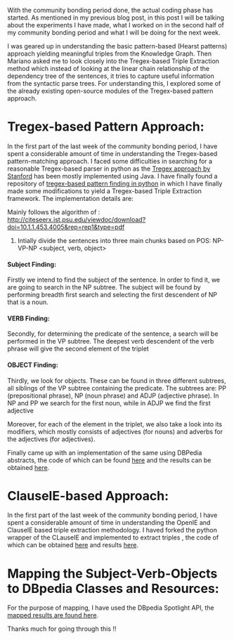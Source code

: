 With the community bonding period done, the actual coding phase has started. As mentioned in my previous blog post, in this post I will be talking about the experiments I have made, what I worked on in the second half of my community bonding period and what I will be doing for the next week.

I was geared up in understanding the basic pattern-based (Hearst patterns) approach yielding meaningful triples from the Knowledge Graph. Then Mariano asked me to look closely into the Tregex-based Triple Extraction method which instead of looking at the linear chain relationship of the dependency tree of the sentences, it tries to capture useful information from the syntactic parse trees. For understanding this, I explored some of the already existing open-source modules of the Tregex-based pattern approach.

# Tregex-based Pattern Approach:

In the first part of the last week of the community bonding period, I have spent a considerable amount of time in understanding the Tregex-based pattern-matching approach. I faced some difficulties in searching for a reasonable Tregex-based parser in python as the [Tregex approach by Stanford](https://nlp.stanford.edu/software/tregex.html) has been mostly implemented using Java. I have finally found a repository of [tregex-based pattern finding in python](https://github.com/szymonlopaciuk/dep_tregex_mod) in which I have finally made some modifications to yield a Tregex-based Triple Extraction framework. The implementation details are:

Mainly follows the algorithm of : http://citeseerx.ist.psu.edu/viewdoc/download?doi=10.1.1.453.4005&rep=rep1&type=pdf
1. Intially divide the sentences into three main chunks based on POS: NP-VP-NP
	<subject, verb, object>

#### Subject Finding:

Firstly  we  intend  to  find  the  subject  of  the  sentence.  In  order  to  find  it,  we  are  going  to  search  in  the  NP  subtree.  The  subject  will  be  found  by  performing  breadth  first  search  and  selecting  the  first  descendent  of  NP  that  is  a  noun.

#### VERB Finding:

Secondly,  for  determining  the  predicate  of  the  sentence,  a  search  will  be  performed  in  the  VP  subtree.  The  deepest  verb  descendent  of  the  verb  phrase  will  give  the  second  element  of  the  triplet

#### OBJECT Finding:

Thirdly,  we  look  for  objects.  These  can  be  found  in  three  different subtrees, all siblings of the VP subtree containing the  predicate.  The  subtrees  are:  PP  (prepositional  phrase),  NP (noun phrase) and  ADJP  (adjective  phrase).  In  NP  and  PP  we  search  for the first noun, while in ADJP we find the first adjective

Moreover, for each of the element in the triplet, we also take a look into its modifiers, which mostly consists of adjectives (for nouns) and adverbs for the adjectives (for adjectives).

Finally came up with an implementation of the same using DBPedia abstracts, the code of which can be found [here](https://github.com/Ishani-Mondal/GSOC2020/tree/master/src) and the results can be obtained [here](https://github.com/Ishani-Mondal/GSOC2020/blob/master/triple_extraction_results/tregex_results.txt).


# ClauseIE-based Approach:

In the first part of the last week of the community bonding period, I have spent a considerable amount of time in understanding the OpenIE and ClauseIE based triple extraction methodology. I haved forked the python wrapper of the CLauseIE and implemented to extract triples , the code of which can be obtained [here](https://github.com/Ishani-Mondal/GSOC2020/tree/master/src) and results [here](https://github.com/Ishani-Mondal/GSOC2020/blob/master/triple_extraction_results/ClauseIE_Results.txt).

# Mapping the Subject-Verb-Objects to DBpedia Classes and Resources:

For the purpose of mapping, I have used the DBpedia Spotlight API, the [mapped results are found here](https://github.com/Ishani-Mondal/GSOC2020/blob/master/triple_extraction_results/Mapped_ClauseIE_results.txt).

Thanks much for going through this !!





